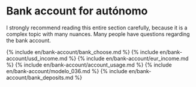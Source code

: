# Bank account for autónomo

I strongly recommend reading this entire section carefully, because it is a complex topic with many nuances. Many people
have questions regarding the bank account.

{% include en/bank-account/bank_choose.md %}
{% include en/bank-account/usd_income.md %}
{% include en/bank-account/eur_income.md %}
{% include en/bank-account/account_usage.md %}
{% include en/bank-account/modelo_036.md %}
{% include en/bank-account/bank_deposits.md %}

